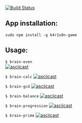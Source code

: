 [![Build Status](https://travis-ci.org/k4r1s0n/brain_games.svg?branch=master)](https://travis-ci.org/k4r1s0n/brain_games)

## App installation:
`sudo npm install -g k4r1s0n-game`

## Usage:  
`$ brain-even`  
[![asciicast](https://asciinema.org/a/PNSHWbg58icxRnowtoOjKIOq7.png)](https://asciinema.org/a/PNSHWbg58icxRnowtoOjKIOq7)

`$ brain-calc`
[![asciicast](https://asciinema.org/a/YJ7IPKQkZgDaR35xFBp089B9p.png)](https://asciinema.org/a/YJ7IPKQkZgDaR35xFBp089B9p)

`$ brain-gcd`
[![asciicast](https://asciinema.org/a/8G6WhnYOr5LEdd0Zr2dHpTRVU.png)](https://asciinema.org/a/8G6WhnYOr5LEdd0Zr2dHpTRVU)

`$ brain-balance`
[![asciicast](https://asciinema.org/a/r783lDBn7kjgy31ouT4O81fuE.png)](https://asciinema.org/a/r783lDBn7kjgy31ouT4O81fuE)

`$ brain-progression`
[![asciicast](https://asciinema.org/a/ywR3rqkEjoWkDXVRDXed1KNFZ.png)](https://asciinema.org/a/ywR3rqkEjoWkDXVRDXed1KNFZ)

`$ brain-prime`
[![asciicast](https://asciinema.org/a/FbNQWce4zCf8jASVMwlB2kFb3.png)](https://asciinema.org/a/FbNQWce4zCf8jASVMwlB2kFb3)
